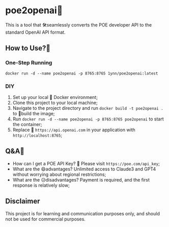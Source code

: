 # poe2openai🚀

This is a tool that 🛠️seamlessly converts the POE developer API to the standard OpenAI API format.

## How to Use?🤔

### One-Step Running

```
docker run -d --name poe2openai -p 8765:8765 1ynn/poe2openai:latest
```

### DIY

1. Set up your local 🐳 Docker environment;
2. Clone this project to your local machine;
3. Navigate to the project directory and run `docker build -t poe2openai .` to 🔧build the image;
4. Run `docker run -d --name poe2openai -p 8765:8765 poe2openai` to start the container;
5. Replace 🔄 `https://api.openai.com` in your application with `http://localhost:8765`;

## Q&A💬

* How can I get a POE API Key? 🔑 Please visit `https://poe.com/api_key`;
* What are the 😄advantages? Unlimited access to Claude3 and GPT4 without worrying about regional restrictions;
* What are the 😥disadvantages? Payment is required, and the first response is relatively slow;

## Disclaimer

This project is for learning and communication purposes only, and should not be used for commercial purposes.
